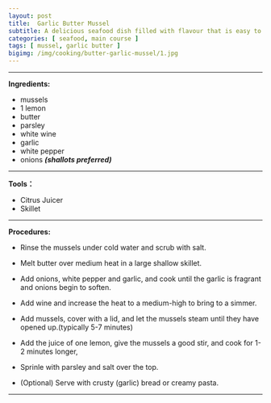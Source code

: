 ```yaml
---
layout: post
title:  Garlic Butter Mussel
subtitle: A delicious seafood dish filled with flavour that is easy to be made at home.
categories: [ seafood, main course ]
tags: [ mussel, garlic butter ]
bigimg: /img/cooking/butter-garlic-mussel/1.jpg
---
```


---

**Ingredients:**

- mussels
- 1 lemon
- butter
- parsley
- white wine
- garlic
- white pepper
- onions ***(shallots preferred)***

---

**Tools：**

- Citrus Juicer
- Skillet

---

**Procedures:**

- Rinse the mussels under cold water and scrub with salt.

- Melt butter over medium heat in a large shallow skillet.

- Add onions, white pepper and garlic, and cook until the garlic is fragrant and onions begin to soften.

- Add wine and increase the heat to a medium-high to bring to a simmer.

- Add mussels, cover with a lid, and let the mussels steam until they have opened up.(typically 5-7 minutes)

- Add the juice of one lemon, give the mussels a good stir, and cook for 1-2 minutes longer,

- Sprinle with parsley and salt over the top.

- (Optional) Serve with crusty (garlic) bread or creamy pasta.

---